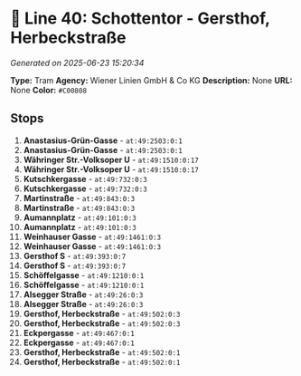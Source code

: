 # 🚊 Line 40: Schottentor - Gersthof, Herbeckstraße

*Generated on 2025-06-23 15:20:34*

**Type:** Tram
**Agency:** Wiener Linien GmbH & Co KG
**Description:** None
**URL:** None
**Color:** `#C00808`

## Stops

1. **Anastasius-Grün-Gasse** - `at:49:2503:0:1`
2. **Anastasius-Grün-Gasse** - `at:49:2503:0:1`
3. **Währinger Str.-Volksoper U** - `at:49:1510:0:17`
4. **Währinger Str.-Volksoper U** - `at:49:1510:0:17`
5. **Kutschkergasse** - `at:49:732:0:3`
6. **Kutschkergasse** - `at:49:732:0:3`
7. **Martinstraße** - `at:49:843:0:3`
8. **Martinstraße** - `at:49:843:0:3`
9. **Aumannplatz** - `at:49:101:0:3`
10. **Aumannplatz** - `at:49:101:0:3`
11. **Weinhauser Gasse** - `at:49:1461:0:3`
12. **Weinhauser Gasse** - `at:49:1461:0:3`
13. **Gersthof S** - `at:49:393:0:7`
14. **Gersthof S** - `at:49:393:0:7`
15. **Schöffelgasse** - `at:49:1210:0:1`
16. **Schöffelgasse** - `at:49:1210:0:1`
17. **Alsegger Straße** - `at:49:26:0:3`
18. **Alsegger Straße** - `at:49:26:0:3`
19. **Gersthof, Herbeckstraße** - `at:49:502:0:3`
20. **Gersthof, Herbeckstraße** - `at:49:502:0:3`
21. **Eckpergasse** - `at:49:467:0:1`
22. **Eckpergasse** - `at:49:467:0:1`
23. **Gersthof, Herbeckstraße** - `at:49:502:0:1`
24. **Gersthof, Herbeckstraße** - `at:49:502:0:1`